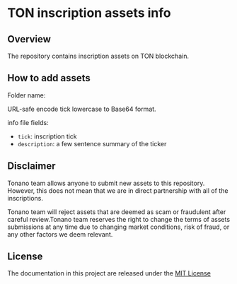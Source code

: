 # TON inscription assets info

## Overview

The repository contains inscription assets on TON blockchain.

## How to add assets

Folder name:

URL-safe encode tick lowercase to Base64 format.

info file fields:

- `tick`: inscription tick
- `description`: a few sentence summary of the ticker

## Disclaimer

Tonano team allows anyone to submit new assets to this repository. However, this does not mean that we are in direct partnership with all of the inscriptions.

Tonano team will reject assets that are deemed as scam or fraudulent after careful review.Tonano team reserves the right to change the terms of assets submissions at any time due to changing market conditions, risk of fraud, or any other factors we deem relevant.

## License

The documentation in this project are released under the [MIT License](LICENSE)